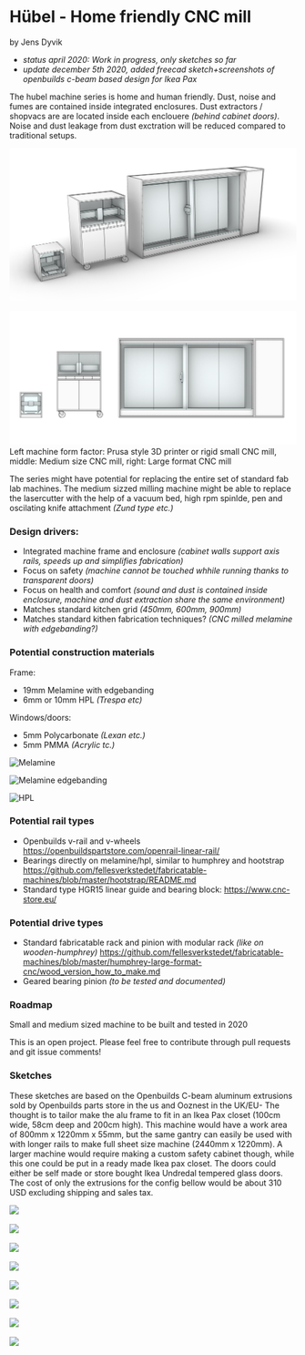 # Hübel - Home friendly CNC mill
by Jens Dyvik

* *status april 2020: Work in progress, only sketches so far*
* *update december 5th 2020, added freecad sketch+screenshots of openbuilds c-beam based design for Ikea Pax*

The hubel machine series is home and human friendly. Dust, noise and fumes are contained inside integrated enclosures. Dust extractors / shopvacs are are located inside each enclouere *(behind cabinet doors)*. Noise and dust leakage from dust exctration will be reduced compared to traditional setups.

![Hubel family](img/hubel-family-sketch.PNG)

![Hubel family front](img/hubel-family-sketch-front.PNG)
Left machine form factor: Prusa style 3D printer or rigid small CNC mill, middle: Medium size CNC mill, right: Large format CNC mill

The series might have potential for replacing the entire set of standard fab lab machines. The medium sizzed milling machine might be able to replace the lasercutter with the help of a vacuum bed, high rpm spinlde, pen and oscilating knife attachment *(Zund type etc.)*

### Design drivers:
* Integrated machine frame and enclosure *(cabinet walls support axis rails, speeds up and simplifies fabrication)*
* Focus on safety *(machine cannot be touched whhile running thanks to transparent doors)*
* Focus on health and comfort *(sound and dust is contained inside enclosure, machine and dust extraction share the same environment)*
* Matches standard kitchen grid *(450mm, 600mm, 900mm)*
* Matches standard kithen fabrication techniques? *(CNC milled melamine with edgebanding?)*

### Potential construction materials
Frame:
* 19mm Melamine with edgebanding
* 6mm or 10mm HPL *(Trespa etc)*

Windows/doors:
* 5mm Polycarbonate *(Lexan etc.)*
* 5mm PMMA *(Acrylic tc.)*

![Melamine](https://static.wixstatic.com/media/994c90_a8cf93cd8c6d4cf4add2611187642803~mv2_d_3000_1886_s_2.jpg/v1/fill/w_1600,h_1005,al_c,q_90/file.jpg)

![Melamine edgebanding](https://assets.leevalley.com/Size4/10062/41A1004-melamine-edge-banding-u-01-r.jpg)

![HPL](https://image.made-in-china.com/202f0j00RgefMwTBhGkZ/Decorative-CNC-Processing-HPL-Worktop-in-Guangdong.jpg)


### Potential rail types
* Openbuilds v-rail and v-wheels https://openbuildspartstore.com/openrail-linear-rail/
* Bearings directly on melamine/hpl, similar to humphrey and hootstrap https://github.com/fellesverkstedet/fabricatable-machines/blob/master/hootstrap/README.md
* Standard type HGR15 linear guide and bearing block: https://www.cnc-store.eu/

### Potential drive types
* Standard fabricatable rack and pinion with modular rack *(like on wooden-humphrey)* https://github.com/fellesverkstedet/fabricatable-machines/blob/master/humphrey-large-format-cnc/wood_version_how_to_make.md
* Geared bearing pinion *(to be tested and documented)*

### Roadmap
Small and medium sized machine to be built and tested in 2020

This is an open project. Please feel free to contribute through pull requests and git issue comments!

### Sketches

These sketches are based on the Openbuilds C-beam aluminum extrusions sold by Openbuilds parts store in the us and Ooznest in the UK/EU- The thought is to tailor make the alu frame to fit in an Ikea Pax closet (100cm wide, 58cm deep and 200cm high). This machine would have a work area of 800mm x 1220mm x 55mm, but the same gantry can easily be used with with longer rails to make full sheet size machine (2440mm x 1220mm). A larger machine would require making a custom safety cabinet though, while this one could be put in a ready made Ikea pax closet. The doors could either be self made or store bought Ikea Undredal tempered glass doors. The cost of only the extrusions for the config bellow would be about 310 USD excluding shipping and sales tax.

![](https://github.com/fellesverkstedet/fabricatable-machines/blob/master/hubel-home-friendly-cnc-mill/img/c-beam-based-machine-perspective-in-closet.jpeg)

![](https://github.com/fellesverkstedet/fabricatable-machines/blob/master/hubel-home-friendly-cnc-mill/img/c-beam-based-machine-perspective.jpeg)

![](https://github.com/fellesverkstedet/fabricatable-machines/blob/master/hubel-home-friendly-cnc-mill/img/c-beam-based-machine-front.jpeg)

![](https://github.com/fellesverkstedet/fabricatable-machines/blob/master/hubel-home-friendly-cnc-mill/img/c-beam-based-machine-top.jpeg)

![](https://github.com/fellesverkstedet/fabricatable-machines/blob/master/hubel-home-friendly-cnc-mill/img/c-beam-based-machine-side.jpeg)

![](https://github.com/fellesverkstedet/fabricatable-machines/blob/master/hubel-home-friendly-cnc-mill/img/c-beam-based-machine-printed-bearing-holder-test.jpeg)

![](https://github.com/fellesverkstedet/fabricatable-machines/blob/master/hubel-home-friendly-cnc-mill/img/c-beam-based-machine-bearing-placement-principle-perspective.jpeg)

![](https://github.com/fellesverkstedet/fabricatable-machines/blob/master/hubel-home-friendly-cnc-mill/img/c-beam-based-machine-bearing-placement-principle-front.jpeg)
